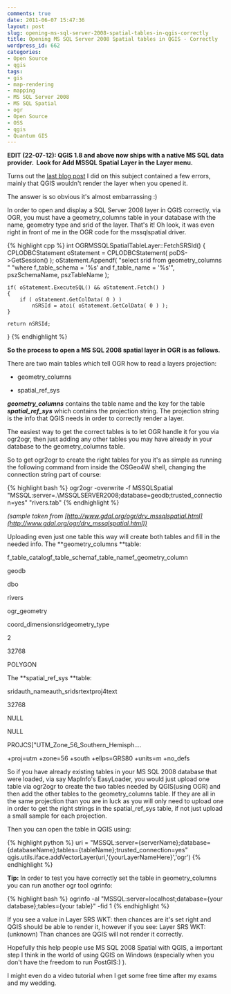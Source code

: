```yaml
---
comments: true
date: 2011-06-07 15:47:36
layout: post
slug: opening-ms-sql-server-2008-spatial-tables-in-qgis-correctly
title: Opening MS SQL Server 2008 Spatial tables in QGIS - Correctly
wordpress_id: 662
categories:
- Open Source
- qgis
tags:
- gis
- map-rendering
- mapping
- MS SQL Server 2008
- MS SQL Spatial
- ogr
- Open Source
- OSS
- qgis
- Quantum GIS
---
```


**EDIT (22-07-12): QGIS 1.8 and above now ships with a native MS SQL data provider.  Look for Add MSSQL Spatial Layer in the Layer menu.**

Turns out the [last blog post](2011/03/13/opening-ms-sql-spatial-in-qgis/) I did on this subject contained a few errors, mainly that QGIS wouldn't render the layer when you opened it.

The answer is so obvious it's almost embarrassing :)

In order to open and display a SQL Server 2008 layer in QGIS correctly, via OGR, you must have a geometry_columns table in your database with the name, geometry type and srid of the layer. That's it! Oh look, it was even right in front of me in the OGR code for the mssqlspatial driver.

{% highlight cpp %}
int OGRMSSQLSpatialTableLayer::FetchSRSId()
{
    CPLODBCStatement oStatement = CPLODBCStatement( poDS->GetSession() );
    oStatement.Appendf( "select srid from geometry_columns "
                    "where f_table_schema = '%s' and f_table_name = '%s'",
                    pszSchemaName, pszTableName );

    if( oStatement.ExecuteSQL() && oStatement.Fetch() )
    {
        if ( oStatement.GetColData( 0 ) )
            nSRSId = atoi( oStatement.GetColData( 0 ) );
    }

    return nSRSId;
}
{% endhighlight %}

**So the process to open a MS SQL 2008 spatial layer in OGR is as follows.**

There are two main tables which tell OGR how to read a layers projection:



	
  * geometry_columns

	
  * spatial_ref_sys


_**geometry_columns**_ contains the table name and the key for the table _**spatial_ref_sys**_ which contains the projection string. The projection string is the info that QGIS needs in order to correctly render a layer.

The easiest way to get the correct tables is to let OGR handle it for you via ogr2ogr, then just adding any other tables you may have already in your database to the geometry_columns table.

So to get ogr2ogr to create the right tables for you it's as simple as running the following command from inside the OSGeo4W shell, changing the connection string part of course:

{% highlight bash %}
ogr2ogr -overwrite -f MSSQLSpatial "MSSQL:server=.\MSSQLSERVER2008;database=geodb;trusted_connection=yes" "rivers.tab"
{% endhighlight %}

_(sample taken from [http://www.gdal.org/ogr/drv_mssqlspatial.html](http://www.gdal.org/ogr/drv_mssqlspatial.html))_

Uploading even just one table this way will create both tables and fill in the needed info.
The **geometry_columns **table:

f_table_catalogf_table_schemaf_table_namef_geometry_column








geodb


dbo


rivers


ogr_geometry




coord_dimensionsridgeometry_type








2


32768


POLYGON




The **spatial_ref_sys **table:

sridauth_nameauth_sridsrtextproj4text








32768


NULL


NULL


PROJCS["UTM_Zone_56_Southern_Hemisph....


+proj=utm +zone=56 +south +ellps=GRS80 +units=m +no_defs




So if you have already existing tables in your MS SQL 2008 database that were loaded, via say MapInfo's EasyLoader, you would just upload one table via ogr2ogr to create the two tables needed by QGIS(using OGR) and then add the other tables to the geometry_columns table. If they are all in the same projection than you are in luck as you will only need to upload one in order to get the right strings in the spatial_ref_sys table, if not just upload a small sample for each projection.

Then you can open the table in QGIS using:

{% highlight python %}
uri = "MSSQL:server={serverName};database={databaseName};tables={tableName};trusted_connection=yes"
qgis.utils.iface.addVectorLayer(uri,'{yourLayerNameHere}','ogr')
{% endhighlight %}

**Tip:** In order to test you have correctly set the table in geometry_columns you can run another ogr tool ogrinfo:

{% highlight bash %}
ogrinfo -al "MSSQL:server=localhost;database={your database};tables={your table}" -fid 1
{% endhighlight %}

If you see a value in Layer SRS WKT: then chances are it's set right and QGIS should be able to render it, however if you see: Layer SRS WKT:(unknown) Than chances are QGIS will not render it correctly.

Hopefully this help people use MS SQL 2008 Spatial with QGIS, a important step I think in the world of using QGIS on Windows (especially when you don't have the freedom to run PostGIS:) ).

I might even do a video tutorial when I get some free time after my exams and my wedding.
